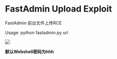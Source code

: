 # FastAdmin Upload Exploit
FastAdmin 前台文件上传RCE

Usage: python fastadmin.py url

![](https://tva1.sinaimg.cn/large/008eGmZEgy1gp6m7yqb06j314o0dgdxn.jpg)

**默认Webshell密码为hhh**
